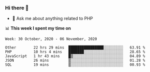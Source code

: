 ### Hi there 👋

<!--
**mustafaculban/mustafaculban** is a ✨ _special_ ✨ repository because its `README.md` (this file) appears on your GitHub profile.

Here are some ideas to get you started:

- 🌱 I’m currently learning ...
- 👯 I’m looking to collaborate on ...
- 🤔 I’m looking for help with ...
- 📫 How to reach me: ...
- 😄 Pronouns: ...
- ⚡ Fun fact: ...

-->
- 💬 Ask me about anything related to PHP


📊 **This week I spent my time on**
<!--START_SECTION:waka-->
```text
Week: 30 October, 2020 - 06 November, 2020

Other        22 hrs 29 mins  ████████████████░░░░░░░░░   63.91 % 
PHP          10 hrs 4 mins   ███████░░░░░░░░░░░░░░░░░░   28.65 % 
JavaScript   1 hr 43 mins    █▒░░░░░░░░░░░░░░░░░░░░░░░   04.89 % 
JSON         26 mins         ▒░░░░░░░░░░░░░░░░░░░░░░░░   01.28 % 
SQL          19 mins         ▒░░░░░░░░░░░░░░░░░░░░░░░░   00.93 % 
```
<!--END_SECTION:waka-->

